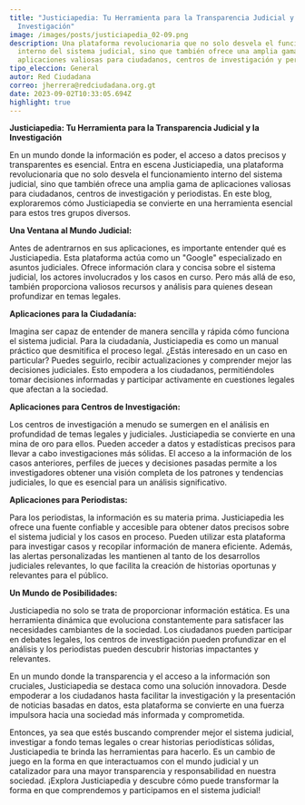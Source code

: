 ```yaml
---
title: "Justiciapedia: Tu Herramienta para la Transparencia Judicial y la
  Investigación"
image: /images/posts/justiciapedia_02-09.png
description: Una plataforma revolucionaria que no solo desvela el funcionamiento
  interno del sistema judicial, sino que también ofrece una amplia gama de
  aplicaciones valiosas para ciudadanos, centros de investigación y periodistas.
tipo_eleccion: General
autor: Red Ciudadana
correo: jherrera@redciudadana.org.gt
date: 2023-09-02T10:33:05.694Z
highlight: true
---
```

**Justiciapedia: Tu Herramienta para la Transparencia Judicial y la Investigación**

En un mundo donde la información es poder, el acceso a datos precisos y transparentes es esencial. Entra en escena Justiciapedia, una plataforma revolucionaria que no solo desvela el funcionamiento interno del sistema judicial, sino que también ofrece una amplia gama de aplicaciones valiosas para ciudadanos, centros de investigación y periodistas. En este blog, exploraremos cómo Justiciapedia se convierte en una herramienta esencial para estos tres grupos diversos.

**Una Ventana al Mundo Judicial:**

Antes de adentrarnos en sus aplicaciones, es importante entender qué es Justiciapedia. Esta plataforma actúa como un "Google" especializado en asuntos judiciales. Ofrece información clara y concisa sobre el sistema judicial, los actores involucrados y los casos en curso. Pero más allá de eso, también proporciona valiosos recursos y análisis para quienes desean profundizar en temas legales.

**Aplicaciones para la Ciudadanía:**

Imagina ser capaz de entender de manera sencilla y rápida cómo funciona el sistema judicial. Para la ciudadanía, Justiciapedia es como un manual práctico que desmitifica el proceso legal. ¿Estás interesado en un caso en particular? Puedes seguirlo, recibir actualizaciones y comprender mejor las decisiones judiciales. Esto empodera a los ciudadanos, permitiéndoles tomar decisiones informadas y participar activamente en cuestiones legales que afectan a la sociedad.

**Aplicaciones para Centros de Investigación:**

Los centros de investigación a menudo se sumergen en el análisis en profundidad de temas legales y judiciales. Justiciapedia se convierte en una mina de oro para ellos. Pueden acceder a datos y estadísticas precisos para llevar a cabo investigaciones más sólidas. El acceso a la información de los casos anteriores, perfiles de jueces y decisiones pasadas permite a los investigadores obtener una visión completa de los patrones y tendencias judiciales, lo que es esencial para un análisis significativo.

**Aplicaciones para Periodistas:**

Para los periodistas, la información es su materia prima. Justiciapedia les ofrece una fuente confiable y accesible para obtener datos precisos sobre el sistema judicial y los casos en proceso. Pueden utilizar esta plataforma para investigar casos y recopilar información de manera eficiente. Además, las alertas personalizadas les mantienen al tanto de los desarrollos judiciales relevantes, lo que facilita la creación de historias oportunas y relevantes para el público.

**Un Mundo de Posibilidades:**

Justiciapedia no solo se trata de proporcionar información estática. Es una herramienta dinámica que evoluciona constantemente para satisfacer las necesidades cambiantes de la sociedad. Los ciudadanos pueden participar en debates legales, los centros de investigación pueden profundizar en el análisis y los periodistas pueden descubrir historias impactantes y relevantes.

En un mundo donde la transparencia y el acceso a la información son cruciales, Justiciapedia se destaca como una solución innovadora. Desde empoderar a los ciudadanos hasta facilitar la investigación y la presentación de noticias basadas en datos, esta plataforma se convierte en una fuerza impulsora hacia una sociedad más informada y comprometida.

Entonces, ya sea que estés buscando comprender mejor el sistema judicial, investigar a fondo temas legales o crear historias periodísticas sólidas, Justiciapedia te brinda las herramientas para hacerlo. Es un cambio de juego en la forma en que interactuamos con el mundo judicial y un catalizador para una mayor transparencia y responsabilidad en nuestra sociedad. ¡Explora Justiciapedia y descubre cómo puede transformar la forma en que comprendemos y participamos en el sistema judicial!